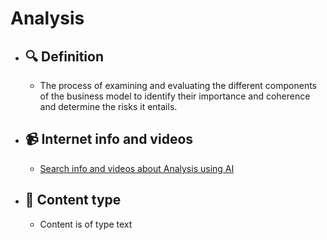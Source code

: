 # Analysis
- ## 🔍 Definition
  - The process of examining and evaluating the different components of the business model to identify their importance and coherence and determine the risks it entails.
- ## 📹 Internet info and videos
  - [Search info and videos about Analysis using AI](https://www.perplexity.ai/search?q=videos+about+Analysis:+The+process+of+examining+and+evaluating+the+different+components+of+the+business+model+to+identify+their+importance+and+coherence+and+determine+the+risks+it+has.
)
- ## 📰 Content type 
  - Content is of type text
